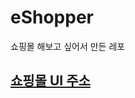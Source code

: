 # eShopper
쇼핑몰 해보고 싶어서 만든 레포

## [쇼핑몰 UI 주소](https://www.free-css.com/free-css-templates/page203/e-shopper)
